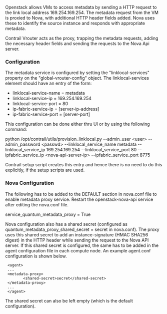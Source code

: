 Openstack allows VMs to access metadata by sending a HTTP request to the link local address 169.254.169.254. The metadata request from the VM is proxied to Nova, with additional HTTP header fields added. Nova uses these to identify the source instance and responds with appropriate metadata.

Contrail Vrouter acts as the proxy, trapping the metadata requests, adding the necessary header fields and sending the requests to the Nova Api server.

### Configuration
The metadata service is configured by setting the "linklocal-services" property on the "global-vrouter-config" object. The linklocal-services element should have an entry of the form:
 - linklocal-service-name = metadata
 - linklocal-service-ip = 169.254.169.254
 - linklocal-service-port = 80
 - ip-fabric-service-ip = [server-ip-address]
 - ip-fabric-service-port = [server-port]

This configuration can be done either thru UI or by using the following command:

python /opt/contrail/utils/provision_linklocal.py --admin_user \<user\> --admin_password \<passwd\> 
--linklocal_service_name metadata --linklocal_service_ip 169.254.169.254 --linklocal_service_port 80 
--ipfabric_service_ip \<nova-api-server-ip\> --ipfabric_service_port 8775

Contrail setup script creates this entry and hence there is no need to do this explicitly, if the setup scripts are used.

### Nova Configuration
The following has to be added to the DEFAULT section in nova.conf file to enable metadata proxy service. Restart the openstack-nova-api service after editing the nova.conf file.

service_quantum_metadata_proxy = True

Nova configuration also has a shared secret (configured as quantum_metadata_proxy_shared_secret = secret in nova.conf). The proxy uses this shared secret to add an instance-signature (HMAC SHA256 digest) in the HTTP header while sending the request to the Nova API server. If this shared secret is configured, the same has to be added in the agent configuration file in each compute node. An example agent.conf configuration is shown below. 

     <agent>
     ...
     <metadata-proxy>
            <shared-secret>secret</shared-secret>
     </metadata-proxy>
     ...
     </agent>

The shared secret can also be left empty (which is the default configuration).